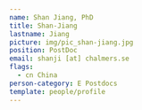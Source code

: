 ```yaml
---
name: Shan Jiang, PhD
title: Shan-Jiang
lastname: Jiang
picture: img/pic_shan-jiang.jpg
position: PostDoc
email: shanji [at] chalmers.se
flags:
  - cn China
person-category: E Postdocs
template: people/profile
---
```

